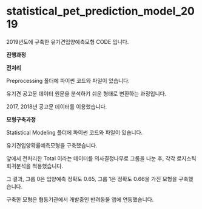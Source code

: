 # statistical_pet_prediction_model_2019
2019년도에 구축한 유기견입양예측모형 CODE 입니다.

**진행과정**

**전처리**

Preprocessing 폴더에 파이썬 코드와 파일이 있습니다.

유기견 공고문 데이터 원문을 분석하기 쉬운 형태로 변환하는 과정입니다.

2017, 2018년 공고문 데이터를 이용했습니다.

**모형구축과정**

Statistical Modeling 폴더에 파이썬 코드와 파일이 있습니다.

유기견입양확률예측모형을 구축했습니다.

앞에서 전처리한 Total 이라는 데이터를 의사결정나무로 그룹을 나눈 후, 각각 로지스틱 회귀분석을 적용했습니다.

그 결과, 그룹 0은 입양예측 정확도 0.65, 그룹 1은 정확도 0.66을 가진 모형을 구축했습니다.

구축한 모형은 협동기관에서 개발중인 반려동물 앱에 연동했습니다. 
